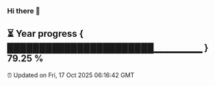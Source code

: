 ### Hi there 👋
⏳ Year progress { ███████████████████████▁▁▁▁▁▁▁ } 79.25 %
---
⏰ Updated on Fri, 17 Oct 2025 06:16:42 GMT

